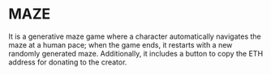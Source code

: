 # MAZE
It is a generative maze game where a character automatically navigates the maze at a human pace; when the game ends, it restarts with a new randomly generated maze. Additionally, it includes a button to copy the ETH address for donating to the creator.
